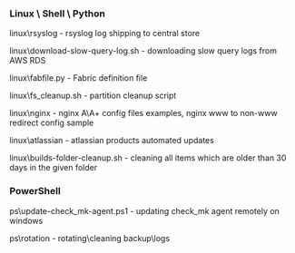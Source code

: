 ### Linux \ Shell \ Python
linux\rsyslog - rsyslog log shipping to central store

linux\download-slow-query-log.sh - downloading slow query logs from AWS RDS

linux\fabfile.py - Fabric definition file

linux\fs_cleanup.sh - partition cleanup script

linux\nginx - nginx A\A+ config files examples, nginx www to non-www redirect config sample

linux\atlassian - atlassian products automated updates

linux\builds-folder-cleanup.sh - cleaning all items which are older than 30 days in the given folder

### PowerShell

ps\update-check_mk-agent.ps1 - updating check_mk agent remotely on windows

ps\rotation - rotating\cleaning backup\logs
